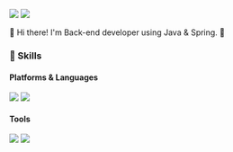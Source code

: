 <p>
  <a href="http://shim8934.github.io/" target="_blank"><img src="https://img.shields.io/badge/Blog-DD0B78?style=flat-square&logo=GitHub%20Sponsors&logoColor=white"/></a>
  <a href="mailto:shim8934@gmail.com" target="_blank"><img src="https://img.shields.io/badge/shim8934@gmail.com-EA4335?style=flat-square&logo=Gmail&logoColor=white"/></a>
</p>

<p>
  👋  Hi there! I'm Back-end developer using Java & Spring. 🚀
</p>

### 💪 Skills
#### Platforms & Languages
<p>
  <img src="https://img.shields.io/badge/Java-007396?style=flat-square&logo=Java&logoColor=white"/>
  <img src="https://img.shields.io/badge/Kubernetes-326CE5?style=flat-square&logo=Kubernetes&logoColor=white"/>
</p>

#### Tools
<p>
  <img src="https://img.shields.io/badge/Git-F05032?style=flat-square&logo=Git&logoColor=white"/>
    <img src="https://img.shields.io/badge/IntelliJ-000000?style=flat-square&logo=Git&logoColor=white"/>
</p>

<!---
Shim8934/Shim8934 is a ✨ special ✨ repository because its `README.md` (this file) appears on your GitHub profile.
You can click the Preview link to take a look at your changes.
--->
